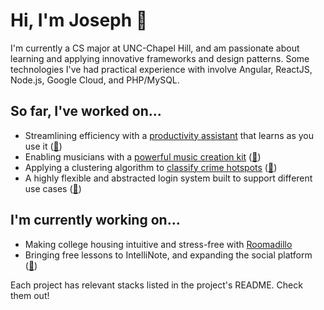 # Hi, I'm Joseph 👋

I'm currently a CS major at UNC-Chapel Hill, and am passionate about learning and applying innovative frameworks and design patterns. Some technologies I've had practical experience with involve Angular, ReactJS, Node.js, Google Cloud, and PHP/MySQL.

## So far, I've worked on...

- Streamlining efficiency with a [productivity assistant](https://pankoapp.com) that learns as you use it ([📂](https://github.com/thejykim/pankoapp))
- Enabling musicians with a [powerful music creation kit](https://intellinote.io) ([📂](https://github.com/thejykim/intellinote))
- Applying a clustering algorithm to [classify crime hotspots](https://thejyk.com/projects/cdc2019) ([📂](https://github.com/thejykim/cdc2019))
- A highly flexible and abstracted login system built to support different use cases ([📂](https://github.com/thejykim/nextlogin))

## I'm currently working on...

- Making college housing intuitive and stress-free with [Roomadillo](https://roomadillo.com)
- Bringing free lessons to IntelliNote, and expanding the social platform ([📂](https://github.com/thejykim/intellinote))

Each project has relevant stacks listed in the project's README. Check them out!
